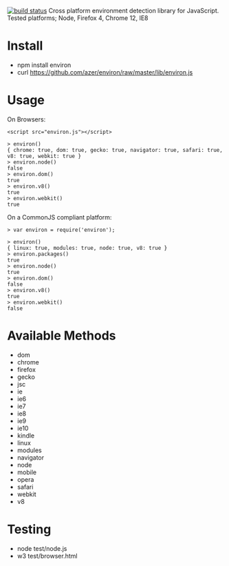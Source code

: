 [![build status](https://secure.travis-ci.org/azer/environ.png)](http://travis-ci.org/azer/environ)
Cross platform environment detection library for JavaScript. Tested platforms; Node, Firefox 4, Chrome 12, IE8

Install
=======
* npm install environ
* curl https://github.com/azer/environ/raw/master/lib/environ.js

Usage
=====
On Browsers:

    <script src="environ.js"></script>

    > environ()
    { chrome: true, dom: true, gecko: true, navigator: true, safari: true, v8: true, webkit: true }
    > environ.node()
    false
    > environ.dom()
    true
    > environ.v8()
    true
    > environ.webkit()
    true

On a CommonJS compliant platform:

    > var environ = require('environ');

    > environ()
    { linux: true, modules: true, node: true, v8: true }
    > environ.packages()
    true
    > environ.node()
    true
    > environ.dom()
    false
    > environ.v8()
    true
    > environ.webkit()
    false

Available Methods
=================
* dom
* chrome
* firefox
* gecko
* jsc
* ie
* ie6
* ie7
* ie8
* ie9
* ie10
* kindle
* linux
* modules
* navigator
* node
* mobile
* opera
* safari
* webkit
* v8

Testing
=======
* node test/node.js
* w3 test/browser.html
